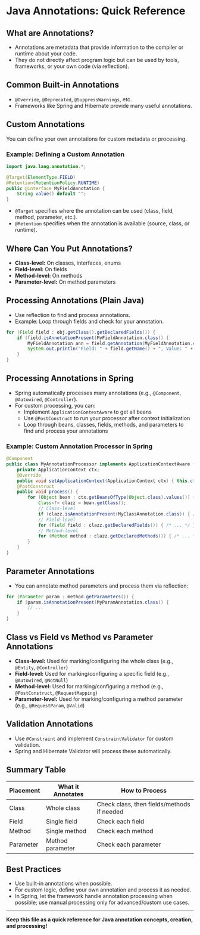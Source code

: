 # Java Annotations: Quick Reference

## What are Annotations?
- Annotations are metadata that provide information to the compiler or runtime about your code.
- They do not directly affect program logic but can be used by tools, frameworks, or your own code (via reflection).

## Common Built-in Annotations
- `@Override`, `@Deprecated`, `@SuppressWarnings`, etc.
- Frameworks like Spring and Hibernate provide many useful annotations.

## Custom Annotations
You can define your own annotations for custom metadata or processing.

### Example: Defining a Custom Annotation
```java
import java.lang.annotation.*;

@Target(ElementType.FIELD)
@Retention(RetentionPolicy.RUNTIME)
public @interface MyFieldAnnotation {
    String value() default "";
}
```
- `@Target` specifies where the annotation can be used (class, field, method, parameter, etc.).
- `@Retention` specifies when the annotation is available (source, class, or runtime).

## Where Can You Put Annotations?
- **Class-level:** On classes, interfaces, enums
- **Field-level:** On fields
- **Method-level:** On methods
- **Parameter-level:** On method parameters

## Processing Annotations (Plain Java)
- Use reflection to find and process annotations.
- Example: Loop through fields and check for your annotation.

```java
for (Field field : obj.getClass().getDeclaredFields()) {
    if (field.isAnnotationPresent(MyFieldAnnotation.class)) {
        MyFieldAnnotation ann = field.getAnnotation(MyFieldAnnotation.class);
        System.out.println("Field: " + field.getName() + ", Value: " + ann.value());
    }
}
```

## Processing Annotations in Spring
- Spring automatically processes many annotations (e.g., `@Component`, `@Autowired`, `@Controller`).
- For custom processing, you can:
    - Implement `ApplicationContextAware` to get all beans
    - Use `@PostConstruct` to run your processor after context initialization
    - Loop through beans, classes, fields, methods, and parameters to find and process your annotations

### Example: Custom Annotation Processor in Spring
```java
@Component
public class MyAnnotationProcessor implements ApplicationContextAware {
    private ApplicationContext ctx;
    @Override
    public void setApplicationContext(ApplicationContext ctx) { this.ctx = ctx; }
    @PostConstruct
    public void process() {
        for (Object bean : ctx.getBeansOfType(Object.class).values()) {
            Class<?> clazz = bean.getClass();
            // Class-level
            if (clazz.isAnnotationPresent(MyClassAnnotation.class)) { /* ... */ }
            // Field-level
            for (Field field : clazz.getDeclaredFields()) { /* ... */ }
            // Method-level
            for (Method method : clazz.getDeclaredMethods()) { /* ... */ }
        }
    }
}
```

## Parameter Annotations
- You can annotate method parameters and process them via reflection:
```java
for (Parameter param : method.getParameters()) {
    if (param.isAnnotationPresent(MyParamAnnotation.class)) {
        // ...
    }
}
```

## Class vs Field vs Method vs Parameter Annotations
- **Class-level:** Used for marking/configuring the whole class (e.g., `@Entity`, `@Controller`)
- **Field-level:** Used for marking/configuring a specific field (e.g., `@Autowired`, `@NotNull`)
- **Method-level:** Used for marking/configuring a method (e.g., `@PostConstruct`, `@RequestMapping`)
- **Parameter-level:** Used for marking/configuring a method parameter (e.g., `@RequestParam`, `@Valid`)

## Validation Annotations
- Use `@Constraint` and implement `ConstraintValidator` for custom validation.
- Spring and Hibernate Validator will process these automatically.

## Summary Table
| Placement   | What it Annotates | How to Process                |
|-------------|-------------------|-------------------------------|
| Class       | Whole class       | Check class, then fields/methods if needed |
| Field       | Single field      | Check each field              |
| Method      | Single method     | Check each method             |
| Parameter   | Method parameter  | Check each parameter          |

## Best Practices
- Use built-in annotations when possible.
- For custom logic, define your own annotation and process it as needed.
- In Spring, let the framework handle annotation processing when possible; use manual processing only for advanced/custom use cases.

---

**Keep this file as a quick reference for Java annotation concepts, creation, and processing!** 
